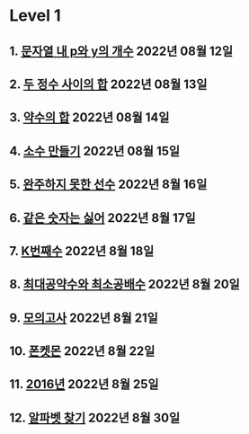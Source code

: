 # Level 1

## 1. [문자열 내 p와 y의 개수](https://github.com/BoYeonJang/Studying-Algorithms/blob/main/Programmers/Level1/%EB%AC%B8%EC%9E%90%EC%97%B4%20%EB%82%B4%20p%EC%99%80%20y%EC%9D%98%20%EA%B0%9C%EC%88%98.md) 2022년 08월 12일

## 2. [두 정수 사이의 합](https://github.com/BoYeonJang/Studying-Algorithms/blob/main/Programmers/Level1/%EB%91%90%20%EC%A0%95%EC%88%98%20%EC%82%AC%EC%9D%B4%EC%9D%98%20%ED%95%A9.md) 2022년 08월 13일

## 3. [약수의 합](https://github.com/BoYeonJang/Studying-Algorithms/blob/main/Programmers/Level1/%EC%95%BD%EC%88%98%EC%9D%98%20%ED%95%A9.md) 2022년 08월 14일

## 4. [소수 만들기](https://github.com/BoYeonJang/Studying-Algorithms/blob/main/Programmers/Level1/%EC%86%8C%EC%88%98%20%EB%A7%8C%EB%93%A4%EA%B8%B0.md) 2022년 08월 15일

## 5. [완주하지 못한 선수](https://github.com/BoYeonJang/Studying-Algorithms/blob/main/Programmers/Level1/%EC%99%84%EC%A3%BC%ED%95%98%EC%A7%80%20%EB%AA%BB%ED%95%9C%20%EC%84%A0%EC%88%98.md) 2022년 8월 16일

## 6. [같은 숫자는 싫어](https://github.com/BoYeonJang/Studying-Algorithms/blob/main/Programmers/Level1/%EA%B0%99%EC%9D%80%20%EC%88%AB%EC%9E%90%EB%8A%94%20%EC%8B%AB%EC%96%B4.md) 2022년 8월 17일

## 7. [K번째수](https://github.com/BoYeonJang/Studying-Algorithms/blob/main/Programmers/Level1/K%EB%B2%88%EC%A7%B8%EC%88%98.md) 2022년 8월 18일

## 8. [최대공약수와 최소공배수](https://github.com/BoYeonJang/Studying-Algorithms/blob/main/Programmers/Level1/최대공약수와%20최소공배수.md) 2022년 8월 20일

## 9. [모의고사](https://github.com/BoYeonJang/studying-algorithms/blob/main/Programmers/Level1/모의고사.md) 2022년 8월 21일

## 10. [폰켓몬](https://github.com/BoYeonJang/studying-algorithms/blob/main/Programmers/Level1/폰켓몬.md) 2022년 8월 22일

## 11. [2016년](https://github.com/BoYeonJang/studying-algorithms/blob/main/Programmers/Level1/2016%EB%85%84.md) 2022년 8월 25일

## 12. [알파벳 찾기](https://github.com/BoYeonJang/studying-algorithms/blob/main/Programmers/Level1/알파벳%20찾기.md) 2022년 8월 30일
